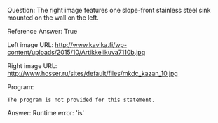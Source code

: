 Question: The right image features one slope-front stainless steel sink mounted on the wall on the left.

Reference Answer: True

Left image URL: http://www.kavika.fi/wp-content/uploads/2015/10/Artikkelikuva7110b.jpg

Right image URL: http://www.hosser.ru/sites/default/files/mkdc_kazan_10.jpg

Program:

```
The program is not provided for this statement.
```
Answer: Runtime error: 'is'

